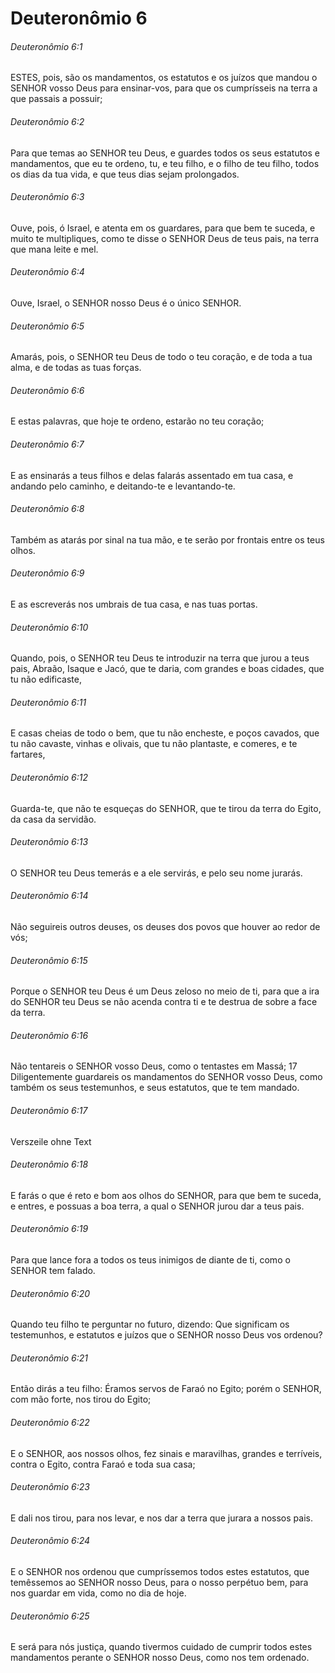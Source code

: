 # Deuteronômio 6

###### Deuteronômio 6:1

ESTES, pois, são os mandamentos, os estatutos e os juízos que mandou o SENHOR vosso Deus para ensinar-vos, para que os cumprísseis na terra a que passais a possuir;

###### Deuteronômio 6:2

Para que temas ao SENHOR teu Deus, e guardes todos os seus estatutos e mandamentos, que eu te ordeno, tu, e teu filho, e o filho de teu filho, todos os dias da tua vida, e que teus dias sejam prolongados.

###### Deuteronômio 6:3

Ouve, pois, ó Israel, e atenta em os guardares, para que bem te suceda, e muito te multipliques, como te disse o SENHOR Deus de teus pais, na terra que mana leite e mel.

###### Deuteronômio 6:4

Ouve, Israel, o SENHOR nosso Deus é o único SENHOR.

###### Deuteronômio 6:5

Amarás, pois, o SENHOR teu Deus de todo o teu coração, e de toda a tua alma, e de todas as tuas forças.

###### Deuteronômio 6:6

E estas palavras, que hoje te ordeno, estarão no teu coração;

###### Deuteronômio 6:7

E as ensinarás a teus filhos e delas falarás assentado em tua casa, e andando pelo caminho, e deitando-te e levantando-te.

###### Deuteronômio 6:8

Também as atarás por sinal na tua mão, e te serão por frontais entre os teus olhos.

###### Deuteronômio 6:9

E as escreverás nos umbrais de tua casa, e nas tuas portas.

###### Deuteronômio 6:10

Quando, pois, o SENHOR teu Deus te introduzir na terra que jurou a teus pais, Abraão, Isaque e Jacó, que te daria, com grandes e boas cidades, que tu não edificaste,

###### Deuteronômio 6:11

E casas cheias de todo o bem, que tu não encheste, e poços cavados, que tu não cavaste, vinhas e olivais, que tu não plantaste, e comeres, e te fartares,

###### Deuteronômio 6:12

Guarda-te, que não te esqueças do SENHOR, que te tirou da terra do Egito, da casa da servidão.

###### Deuteronômio 6:13

O SENHOR teu Deus temerás e a ele servirás, e pelo seu nome jurarás.

###### Deuteronômio 6:14

Não seguireis outros deuses, os deuses dos povos que houver ao redor de vós;

###### Deuteronômio 6:15

Porque o SENHOR teu Deus é um Deus zeloso no meio de ti, para que a ira do SENHOR teu Deus se não acenda contra ti e te destrua de sobre a face da terra.

###### Deuteronômio 6:16

Não tentareis o SENHOR vosso Deus, como o tentastes em Massá; 17 Diligentemente guardareis os mandamentos do SENHOR vosso Deus, como também os seus testemunhos, e seus estatutos, que te tem mandado.

###### Deuteronômio 6:17

Verszeile ohne Text

###### Deuteronômio 6:18

E farás o que é reto e bom aos olhos do SENHOR, para que bem te suceda, e entres, e possuas a boa terra, a qual o SENHOR jurou dar a teus pais.

###### Deuteronômio 6:19

Para que lance fora a todos os teus inimigos de diante de ti, como o SENHOR tem falado.

###### Deuteronômio 6:20

Quando teu filho te perguntar no futuro, dizendo: Que significam os testemunhos, e estatutos e juízos que o SENHOR nosso Deus vos ordenou?

###### Deuteronômio 6:21

Então dirás a teu filho: Éramos servos de Faraó no Egito; porém o SENHOR, com mão forte, nos tirou do Egito;

###### Deuteronômio 6:22

E o SENHOR, aos nossos olhos, fez sinais e maravilhas, grandes e terríveis, contra o Egito, contra Faraó e toda sua casa;

###### Deuteronômio 6:23

E dali nos tirou, para nos levar, e nos dar a terra que jurara a nossos pais.

###### Deuteronômio 6:24

E o SENHOR nos ordenou que cumpríssemos todos estes estatutos, que temêssemos ao SENHOR nosso Deus, para o nosso perpétuo bem, para nos guardar em vida, como no dia de hoje.

###### Deuteronômio 6:25

E será para nós justiça, quando tivermos cuidado de cumprir todos estes mandamentos perante o SENHOR nosso Deus, como nos tem ordenado.

